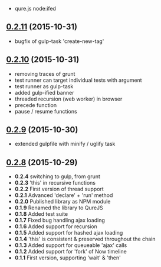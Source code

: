 * qure.js node:ifed



<a name="0.2.11"></a>
## [0.2.11](https://github.com/hbi99/QureJS.js/compare/0.2.9...v0.2.11) (2015-10-31)

* bugfix of gulp-task 'create-new-tag'



<a name="0.2.10"></a>
## [0.2.10](https://github.com/hbi99/QureJS.js/compare/0.2.9...v0.2.10) (2015-10-31)

* removing traces of grunt
* test runner can target individual tests with argument
* test runner as gulp-task
* added gulp-ified banner
* threaded recursion (web worker) in browser
* precede function
* pause / resume functions



<a name="0.2.9"></a>
## [0.2.9](https://github.com/hbi99/QureJS.js/compare/0.2.8...v0.2.9) (2015-10-30)

* extended gulpfile with minify / uglify task



<a name="0.2.8"></a>
## [0.2.8](https://github.com/hbi99/QureJS.js/compare/0.2.7...v0.2.8) (2015-10-29)

* **0.2.4** switching to gulp, from grunt
* **0.2.3** 'this' in recursive functions
* **0.2.2** First version of thread support
* **0.2.1** Advanced 'declare' + 'run' method
* **0.2.0** Published library as NPM module
* **0.1.9** Renamed the library to QureJS
* **0.1.8** Added test suite
* **0.1.7** Fixed bug handling ajax loading
* **0.1.6** Added support for recursion
* **0.1.5** Added support for hashed ajax loading
* **0.1.4** 'this' is consistent & preserved throughout the chain
* **0.1.3** Added support for queueable 'ajax' calls
* **0.1.2** Added support for 'fork' of Now timeline
* **0.1.1** First version, supporting 'wait' & 'then'
